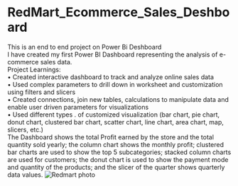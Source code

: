 # RedMart_Ecommerce_Sales_Deshboard
This is an end to end project on Power Bi Deshboard
<br>
I have created my first Power BI Dashboard representing the analysis of e-commerce sales data.
<br>
Project Learnings:
<br>
• Created interactive dashboard to track and analyze online sales data 
<br>
• Used complex parameters to drill down in worksheet and customization using filters and slicers
<br>
• Created connections, join new tables, calculations to manipulate data and enable user driven parameters for visualizations
<br>
• Used different types . of customized visualization (bar chart, pie chart, donut chart, clustered bar chart, scatter chart, line chart, area chart, map, slicers, etc.) 
<br>
The Dashboard shows the total Profit earned by the store and the total quantity sold yearly; the column chart shows the monthly profit; clustered bar charts are used to show the top 5 subcategories; stacked column charts are used for customers; the donut chart is used to show the payment mode and quantity of the products; and the slicer of the quarter shows quarterly data values.
![Redmart photo](https://github.com/AaryaRajBaruah/PowerBi_Ecommerce_Sales_Deshboard/assets/91695207/fdbffb4c-60fd-4097-b2f5-3f7ce754ad25)
